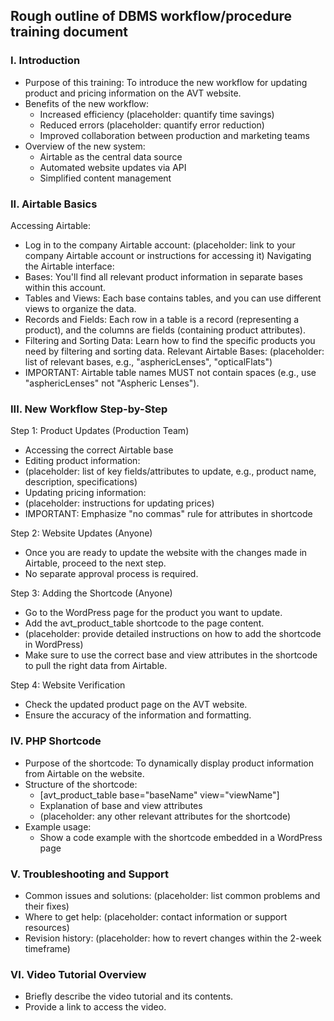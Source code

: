 ## Rough outline of DBMS workflow/procedure training document

### I. Introduction

- Purpose of this training: To introduce the new workflow for updating product and pricing information on the AVT website.
- Benefits of the new workflow:
  - Increased efficiency (placeholder: quantify time savings)
  - Reduced errors (placeholder: quantify error reduction)
  - Improved collaboration between production and marketing teams
- Overview of the new system:
  - Airtable as the central data source
  - Automated website updates via API
  - Simplified content management

### II. Airtable Basics

Accessing Airtable:
- Log in to the company Airtable account: (placeholder: link to your company Airtable account or instructions for accessing it)
Navigating the Airtable interface:
 - Bases: You'll find all relevant product information in separate bases within this account.
 - Tables and Views: Each base contains tables, and you can use different views to organize the data.
 - Records and Fields: Each row in a table is a record (representing a product), and the columns are fields (containing product attributes).
 - Filtering and Sorting Data: Learn how to find the specific products you need by filtering and sorting data.
Relevant Airtable Bases: (placeholder: list of relevant bases, e.g., "asphericLenses", "opticalFlats")
 - IMPORTANT: Airtable table names MUST not contain spaces (e.g., use "asphericLenses" not "Aspheric Lenses").

### III. New Workflow Step-by-Step

Step 1: Product Updates (Production Team)
 - Accessing the correct Airtable base
 - Editing product information:
  - (placeholder: list of key fields/attributes to update, e.g., product name, description, specifications)
 - Updating pricing information:
  - (placeholder: instructions for updating prices)
 - IMPORTANT: Emphasize "no commas" rule for attributes in shortcode

Step 2: Website Updates (Anyone)
 - Once you are ready to update the website with the changes made in Airtable, proceed to the next step.
 - No separate approval process is required.

Step 3: Adding the Shortcode (Anyone)
 - Go to the WordPress page for the product you want to update.
 - Add the avt_product_table shortcode to the page content.
  - (placeholder: provide detailed instructions on how to add the shortcode in WordPress)
 - Make sure to use the correct base and view attributes in the shortcode to pull the right data from Airtable.

Step 4: Website Verification
 - Check the updated product page on the AVT website.
 - Ensure the accuracy of the information and formatting.

### IV. PHP Shortcode

- Purpose of the shortcode: To dynamically display product information from Airtable on the website.
- Structure of the shortcode:
  - [avt_product_table base="baseName" view="viewName"]
  - Explanation of base and view attributes
  - (placeholder: any other relevant attributes for the shortcode)
- Example usage:
  - Show a code example with the shortcode embedded in a WordPress page

### V. Troubleshooting and Support

- Common issues and solutions: (placeholder: list common problems and their fixes)
- Where to get help: (placeholder: contact information or support resources)
- Revision history: (placeholder: how to revert changes within the 2-week timeframe)

### VI. Video Tutorial Overview
 - Briefly describe the video tutorial and its contents.
 - Provide a link to access the video.
